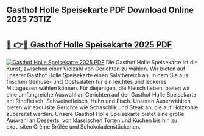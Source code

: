 ## Gasthof Holle Speisekarte PDF Download Online 2025 73TlZ

# <h2><a href="http://gcb35k2.nevu.top/?p=Gasthof+Holle+Speisekarte">🔗 👉🔴 Gasthof Holle Speisekarte 2025 PDF</a></h2>

[![Gasthof Holle Speisekarte 2025 PDF](https://i.imgur.com/dBaPXMq.png)](http://gcb35k2.nevu.top/?p=Gasthof+Holle+Speisekarte)
Die Gasthof Holle Speisekarte ist die Kunst, zwischen einer Vielzahl von Gerichten zu wählen. Wir bieten auf unserer Gasthof Holle Speisekarte einen Salatbereich an, in dem Sie aus frischen Gemüse- und Obstsalaten für ein leichtes und leckeres Mittagessen wählen können. Für diejenigen, die Fleisch lieben, bieten wir eine umfangreiche Auswahl an Gerichten auf der Gasthof Holle Speisekarte an: Rindfleisch, Schweinefleisch, Huhn und Fisch. Unseren Auserwählten bieten wir exquisite Gerichte wie Schaschlik und Steak an, die auf Holzkohle zubereitet werden. Unsere Gasthof Holle Speisekarte bietet eine große Auswahl an Desserts, von klassischen Torten und Kuchen bis hin zu exquisiten Crème Brûlée und Schokoladenstückchen.
